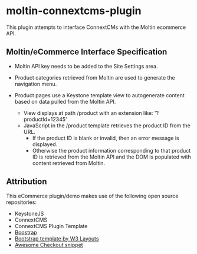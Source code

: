 # moltin-connextcms-plugin

This plugin attempts to interface ConnextCMs with the Moltin ecommerce API.

## Moltin/eCommerce Interface Specification

* Moltin API key needs to be added to the Site Settings area.

* Product categories retrieved from Moltin are used to generate the navigation menu.

* Product pages use a Keystone template view to autogenerate content based on data pulled from the Moltin API.
  * View displays at path /product with an extension like: '?productId=12345' 
  * JavaScript in the /product template retrieves the product ID from the URL. 
    * If the product ID is blank or invalid, then an error message is displayed.
    * Otherwise the product information corresponding to that product ID is retrieved from the Moltin API and the DOM is populated with content retrieved from Moltin.


## Attribution
This eCommerce plugin/demo makes use of the following open source repositories:
* KeystoneJS
* ConnextCMS
* ConnextCMS Plugin Template
* [Boostrap](http://getbootstrap.com)
* [Bootstrap template by W3 Layouts](https://p.w3layouts.com/demos/mattress/web/index.html)
* [Awesome Checkout snippet](http://bootsnipp.com/snippets/Oe2vO)